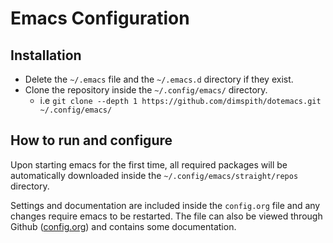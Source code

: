 # Emacs Configuration

## Installation
* Delete the `~/.emacs` file and the `~/.emacs.d` directory if they exist.
* Clone the repository inside the `~/.config/emacs/` directory.
  * i.e `git clone --depth 1 https://github.com/dimspith/dotemacs.git ~/.config/emacs/`

## How to run and configure

Upon starting emacs for the first time, all required packages will be automatically
downloaded inside the `~/.config/emacs/straight/repos` directory.

Settings and documentation are included inside the `config.org` file and any changes require emacs to be restarted.
The file can also be viewed through Github ([config.org](./config.org)) and contains some documentation.
